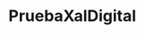 # PruebaXalDigital

<!-- Hola espero poder formar parte de su equipo , no me considero programador profesional pero conforme al tiempo voy aprendiendo nuevas tecnicas, no estoy cerrado a quedarme solo con lo que se, estoy dispuesto a aprender y conocer mas cosas sobre python,sql y java , adjunte los archivos tanto el .py como el .sql donde viene lo solicitado en el documento pdf
Agradezco el tiempo para poder realizar la prueba y espero tener contacto muy pronto con ustedes -->
